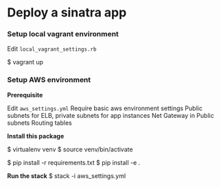 # Deploy a sinatra app

### Setup local vagrant environment

Edit `local_vagrant_settings.rb`

$ vagrant up


### Setup AWS environment

**Prerequisite**

Edit `aws_settings.yml`
Require basic aws environment settings
Public subnets for ELB, private subnets for app instances
Net Gateway in Public subnets
Routing tables


**Install this package**

$ virtualenv venv
$ source venv/bin/activate

$ pip install -r requirements.txt
$ pip install -e .

**Run the stack**
$ stack -i aws_settings.yml
